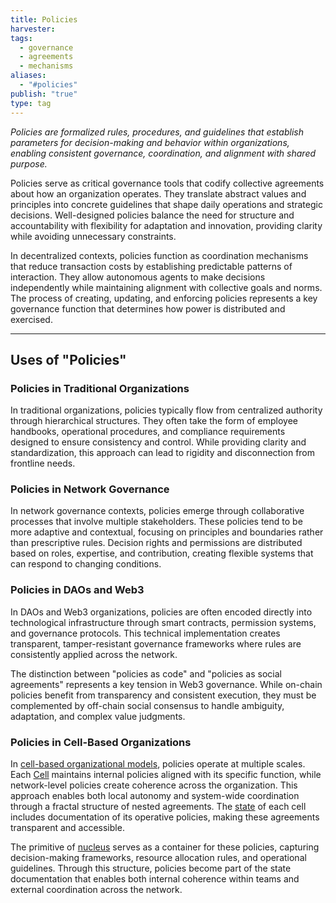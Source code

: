 ```yaml
---
title: Policies
harvester: 
tags:
  - governance
  - agreements
  - mechanisms
aliases:
  - "#policies"
publish: "true"
type: tag
---
```


*Policies are formalized rules, procedures, and guidelines that establish parameters for decision-making and behavior within organizations, enabling consistent governance, coordination, and alignment with shared purpose.*

Policies serve as critical governance tools that codify collective agreements about how an organization operates. They translate abstract values and principles into concrete guidelines that shape daily operations and strategic decisions. Well-designed policies balance the need for structure and accountability with flexibility for adaptation and innovation, providing clarity while avoiding unnecessary constraints.

In decentralized contexts, policies function as coordination mechanisms that reduce transaction costs by establishing predictable patterns of interaction. They allow autonomous agents to make decisions independently while maintaining alignment with collective goals and norms. The process of creating, updating, and enforcing policies represents a key governance function that determines how power is distributed and exercised.

---

## Uses of "Policies"

### Policies in Traditional Organizations

In traditional organizations, policies typically flow from centralized authority through hierarchical structures. They often take the form of employee handbooks, operational procedures, and compliance requirements designed to ensure consistency and control. While providing clarity and standardization, this approach can lead to rigidity and disconnection from frontline needs.

### Policies in Network Governance

In network governance contexts, policies emerge through collaborative processes that involve multiple stakeholders. These policies tend to be more adaptive and contextual, focusing on principles and boundaries rather than prescriptive rules. Decision rights and permissions are distributed based on roles, expertise, and contribution, creating flexible systems that can respond to changing conditions.

### Policies in DAOs and Web3

In DAOs and Web3 organizations, policies are often encoded directly into technological infrastructure through smart contracts, permission systems, and governance protocols. This technical implementation creates transparent, tamper-resistant governance frameworks where rules are consistently applied across the network. 

The distinction between "policies as code" and "policies as social agreements" represents a key tension in Web3 governance. While on-chain policies benefit from transparency and consistent execution, they must be complemented by off-chain social consensus to handle ambiguity, adaptation, and complex value judgments.

### Policies in Cell-Based Organizations

In [cell-based organizational models](/artifacts/patterns/cell.md), policies operate at multiple scales. Each [Cell](/artifacts/patterns/cell.md) maintains internal policies aligned with its specific function, while network-level policies create coherence across the organization. This approach enables both local autonomy and system-wide coordination through a fractal structure of nested agreements. The [state](/artifacts/patterns/cell-state.md) of each cell includes documentation of its operative policies, making these agreements transparent and accessible.

The primitive of [nucleus](/notes/dao-primitives/implementation/patterns/collaboration-scale-patterns/nucleus.md) serves as a container for these policies, capturing decision-making frameworks, resource allocation rules, and operational guidelines. Through this structure, policies become part of the state documentation that enables both internal coherence within teams and external coordination across the network.